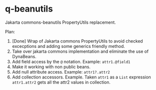 # q-beanutils
Jakarta commons-beanutils PropertyUtils replacement.

Plan:

1. [Done] Wrap of Jakarta commons PropertyUtils to avoid checked excecptions and adding some generics friendly method.
2. Take over jakarta commons implementation and eliminate the use of DynaBeans.
3. Add field access by the `@` notation. Example: `attr1.@field1`
4. Make it working with non public beans.
5. Add null attribute access. Example: `attr1?.attr2`
6. Add collection accessors. Example. Taken `attr1` as a `List` expression `attr1.attr2` gets all the attr2 values in collection. 